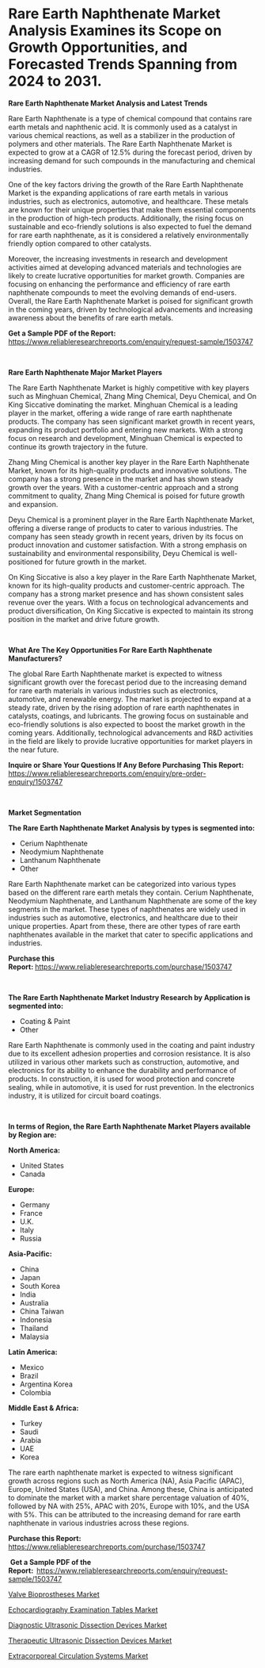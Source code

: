 <p><h1>Rare Earth Naphthenate Market Analysis Examines its Scope on Growth Opportunities, and Forecasted Trends Spanning from 2024 to 2031.</h1></p><p><strong>Rare Earth Naphthenate Market Analysis and Latest Trends</strong></p>
<p><p>Rare Earth Naphthenate is a type of chemical compound that contains rare earth metals and naphthenic acid. It is commonly used as a catalyst in various chemical reactions, as well as a stabilizer in the production of polymers and other materials. The Rare Earth Naphthenate Market is expected to grow at a CAGR of 12.5% during the forecast period, driven by increasing demand for such compounds in the manufacturing and chemical industries.</p><p>One of the key factors driving the growth of the Rare Earth Naphthenate Market is the expanding applications of rare earth metals in various industries, such as electronics, automotive, and healthcare. These metals are known for their unique properties that make them essential components in the production of high-tech products. Additionally, the rising focus on sustainable and eco-friendly solutions is also expected to fuel the demand for rare earth naphthenate, as it is considered a relatively environmentally friendly option compared to other catalysts.</p><p>Moreover, the increasing investments in research and development activities aimed at developing advanced materials and technologies are likely to create lucrative opportunities for market growth. Companies are focusing on enhancing the performance and efficiency of rare earth naphthenate compounds to meet the evolving demands of end-users. Overall, the Rare Earth Naphthenate Market is poised for significant growth in the coming years, driven by technological advancements and increasing awareness about the benefits of rare earth metals.</p></p>
<p><strong>Get a Sample PDF of the Report:&nbsp;</strong> <a href="https://www.reliableresearchreports.com/enquiry/request-sample/1503747">https://www.reliableresearchreports.com/enquiry/request-sample/1503747</a></p>
<p>&nbsp;</p>
<p><strong>Rare Earth Naphthenate Major Market Players</strong></p>
<p><p>The Rare Earth Naphthenate Market is highly competitive with key players such as Minghuan Chemical, Zhang Ming Chemical, Deyu Chemical, and On King Siccative dominating the market. Minghuan Chemical is a leading player in the market, offering a wide range of rare earth naphthenate products. The company has seen significant market growth in recent years, expanding its product portfolio and entering new markets. With a strong focus on research and development, Minghuan Chemical is expected to continue its growth trajectory in the future.</p><p>Zhang Ming Chemical is another key player in the Rare Earth Naphthenate Market, known for its high-quality products and innovative solutions. The company has a strong presence in the market and has shown steady growth over the years. With a customer-centric approach and a strong commitment to quality, Zhang Ming Chemical is poised for future growth and expansion.</p><p>Deyu Chemical is a prominent player in the Rare Earth Naphthenate Market, offering a diverse range of products to cater to various industries. The company has seen steady growth in recent years, driven by its focus on product innovation and customer satisfaction. With a strong emphasis on sustainability and environmental responsibility, Deyu Chemical is well-positioned for future growth in the market.</p><p>On King Siccative is also a key player in the Rare Earth Naphthenate Market, known for its high-quality products and customer-centric approach. The company has a strong market presence and has shown consistent sales revenue over the years. With a focus on technological advancements and product diversification, On King Siccative is expected to maintain its strong position in the market and drive future growth.</p></p>
<p>&nbsp;</p>
<p><strong>What Are The Key Opportunities For Rare Earth Naphthenate Manufacturers?</strong></p>
<p><p>The global Rare Earth Naphthenate market is expected to witness significant growth over the forecast period due to the increasing demand for rare earth materials in various industries such as electronics, automotive, and renewable energy. The market is projected to expand at a steady rate, driven by the rising adoption of rare earth naphthenates in catalysts, coatings, and lubricants. The growing focus on sustainable and eco-friendly solutions is also expected to boost the market growth in the coming years. Additionally, technological advancements and R&D activities in the field are likely to provide lucrative opportunities for market players in the near future.</p></p>
<p><strong>Inquire or Share Your Questions If Any Before Purchasing This Report:</strong> <a href="https://www.reliableresearchreports.com/enquiry/pre-order-enquiry/1503747">https://www.reliableresearchreports.com/enquiry/pre-order-enquiry/1503747</a></p>
<p>&nbsp;</p>
<p><strong>Market Segmentation</strong></p>
<p><strong>The Rare Earth Naphthenate Market Analysis by types is segmented into:</strong></p>
<p><ul><li>Cerium Naphthenate</li><li>Neodymium Naphthenate</li><li>Lanthanum Naphthenate</li><li>Other</li></ul></p>
<p><p>Rare Earth Naphthenate market can be categorized into various types based on the different rare earth metals they contain. Cerium Naphthenate, Neodymium Naphthenate, and Lanthanum Naphthenate are some of the key segments in the market. These types of naphthenates are widely used in industries such as automotive, electronics, and healthcare due to their unique properties. Apart from these, there are other types of rare earth naphthenates available in the market that cater to specific applications and industries.</p></p>
<p><strong>Purchase this Report:&nbsp;</strong><a href="https://www.reliableresearchreports.com/purchase/1503747">https://www.reliableresearchreports.com/purchase/1503747</a></p>
<p>&nbsp;</p>
<p><strong>The Rare Earth Naphthenate Market Industry Research by Application is segmented into:</strong></p>
<p><ul><li>Coating & Paint</li><li>Other</li></ul></p>
<p><p>Rare Earth Naphthenate is commonly used in the coating and paint industry due to its excellent adhesion properties and corrosion resistance. It is also utilized in various other markets such as construction, automotive, and electronics for its ability to enhance the durability and performance of products. In construction, it is used for wood protection and concrete sealing, while in automotive, it is used for rust prevention. In the electronics industry, it is utilized for circuit board coatings.</p></p>
<p>&nbsp;</p>
<p><strong>In terms of Region, the Rare Earth Naphthenate Market Players available by Region are:</strong></p>
<p>
    <p> <strong> North America: </strong>
        <ul>
            <li>United States</li>
            <li>Canada</li>
        </ul>
        </p> 
    <p> <strong> Europe: </strong>
        <ul>
            <li>Germany</li>
            <li>France</li>
            <li>U.K.</li>
            <li>Italy</li>
            <li>Russia</li>
        </ul>
        </p> 
    <p> <strong> Asia-Pacific: </strong>
        <ul>
            <li>China</li>
            <li>Japan</li>
            <li>South Korea</li>
            <li>India</li>
            <li>Australia</li>
            <li>China Taiwan</li>
            <li>Indonesia</li>
            <li>Thailand</li>
            <li>Malaysia</li>
        </ul>
        </p> 
    <p> <strong> Latin America: </strong>
        <ul>
            <li>Mexico</li>
            <li>Brazil</li>
            <li>Argentina Korea</li>
            <li>Colombia</li>
        </ul>
        </p> 
    <p> <strong> Middle East & Africa: </strong>
        <ul>
            <li>Turkey</li>
            <li>Saudi</li>
            <li>Arabia</li>
            <li>UAE</li>
            <li>Korea</li>
        </ul>
    </p>
    </p>
<p><p>The rare earth naphthenate market is expected to witness significant growth across regions such as North America (NA), Asia Pacific (APAC), Europe, United States (USA), and China. Among these, China is anticipated to dominate the market with a market share percentage valuation of 40%, followed by NA with 25%, APAC with 20%, Europe with 10%, and the USA with 5%. This can be attributed to the increasing demand for rare earth naphthenate in various industries across these regions.</p></p>
<p><strong>Purchase this Report: </strong><a href="https://www.reliableresearchreports.com/purchase/1503747">https://www.reliableresearchreports.com/purchase/1503747</a></p>
<p>&nbsp;<strong>Get a Sample PDF of the Report:&nbsp;&nbsp;</strong><a href="https://www.reliableresearchreports.com/enquiry/request-sample/1503747">https://www.reliableresearchreports.com/enquiry/request-sample/1503747</a></p>
<p><strong></strong></p>
<p><p><a href="https://medium.com/@caleighhane2777/valve-bioprostheses-market-size-reveals-the-best-marketing-channels-in-global-industry-b8637e1f5605">Valve Bioprostheses Market</a></p><p><a href="https://medium.com/@caleighhane2777/echocardiography-examination-tables-market-size-cagr-trends-2024-2030-c860ba9979c4">Echocardiography Examination Tables Market</a></p><p><a href="https://medium.com/@kennethjensen27/diagnostic-ultrasonic-dissection-devices-market-size-reveals-the-best-marketing-channels-in-global-b5937b6a6c86">Diagnostic Ultrasonic Dissection Devices Market</a></p><p><a href="https://medium.com/@kennethjensen27/therapeutic-ultrasonic-dissection-devices-market-insight-market-trends-growth-forecasted-from-79272f20ab74">Therapeutic Ultrasonic Dissection Devices Market</a></p><p><a href="https://medium.com/@caleighhane2777/extracorporeal-circulation-systems-market-size-and-market-trends-complete-industry-overview-2024-d30396ff34fc">Extracorporeal Circulation Systems Market</a></p></p>